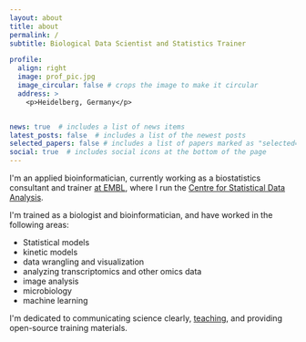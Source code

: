 ```yaml
---
layout: about
title: about
permalink: /
subtitle: Biological Data Scientist and Statistics Trainer

profile:
  align: right
  image: prof_pic.jpg
  image_circular: false # crops the image to make it circular
  address: >
    <p>Heidelberg, Germany</p>


news: true  # includes a list of news items
latest_posts: false  # includes a list of the newest posts
selected_papers: false # includes a list of papers marked as "selected={true}"
social: true  # includes social icons at the bottom of the page
---
```


I'm an applied bioinformatician, currently working as a biostatistics consultant and trainer [at EMBL](https://www.embl.org/people/person/sarah-kaspar/), where I run the [Centre for Statistical Data Analysis](https://bio-it.embl.de/centres/csda/).

I'm trained as a biologist and bioinformatician, and have worked in the following areas:

- Statistical models 
- kinetic models 
- data wrangling and visualization 
- analyzing transcriptomics and other omics data 
- image analysis 
- microbiology 
- machine learning 

I'm dedicated to communicating science clearly, [teaching](/about/teaching), and providing open-source training materials.
